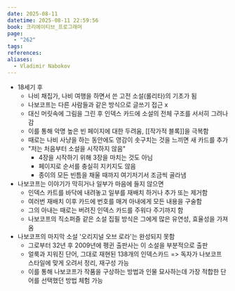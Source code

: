 ```yaml
---
date: 2025-08-11
datetime: 2025-08-11 22:59:56
book: 크리에이티브_프로그래머
page:
  - "262"
tags: 
references: 
aliases:
  - Vladimir Nabokov
---
```

- 18세기 후
	- 나비 채집가, 나비 여행을 하면서 쓴 고전 소설(롤리타)의 기초가 됨
	- 나보코프는 다른 사람들과 같은 방식으로 글쓰기 접근 x
	- 대신 머릿속에 그림을 그린 후 인덱스 카드에 소설의 전체 구조를 서서히 그려나감
	- 이를 통해 악명 높은 빈 페이지에 대한 두려움, [[작가적 블록]]을 극복함
	- 때로는 나비 사냥을 하는 동안에도 영감이 솟구치는 것을 느끼면 새 카드를 추가
	- "저는 처음부터 소설을 시작하지 않음"
		- 4장을 시작하기 위해 3장을 마치는 것도 아님
		- 페이지로 순서를 충실히 지키지도 않음
		- 종이의 모든 빈틈을 채울 때까지 여기저기서 조금씩 골라냄
- 나보코프는 이야기가 막히거나 일부가 마음에 들지 않으면
	- 인덱스 카트를 바닥에 내려놓고 일부를 재배치 하거나 추가 또는 제거함
	- 여러번 재배치 이후 카드에 번호를 매겨 아내에게 모든 내용을 구술함
	- 그의 아내는 때로는 버려진 인덱스 카드를 주워다 주기까지 함
	- 나보코프의 직소퍼즐 같은 소설 집필 방식은 그에게 많은 유연성, 효율성을 가져옴
- 나보코프의 마지막 소설 '오리지널 오브 로라'는 완성되지 못함
	- 그로부터 32년 후 2009년에 펭귄 출판사는 이 소설을 부분적으로 출판
	- 얼룩과 지워진 단어, 그대로 재현된 138개의 인덱스카드 => 독자가 나보코프 스타일에 맞게 오려서 정리, 재구성 가능
	- 이를 통해 나보코프가 작품을 구상하는 방법과 인물 묘사하는데 가장 적합한 단어를 선택했던 방법 체험 가능